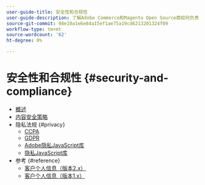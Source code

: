 ```yaml
---
user-guide-title: 安全性和合规性
user-guide-description: 了解Adobe Commerce和Magento Open Source商如何负责维护安全环境，并满足其管辖区内在线商户的法律要求和最佳实践。
source-git-commit: 98e10a1e6e84a15ef1ae75a19cd6213201324f09
workflow-type: tm+mt
source-wordcount: '62'
ht-degree: 0%

---
```



# 安全性和合规性 {#security-and-compliance}

- [概述](overview.md)
- [内容安全策略](content-security-policy.md)
- 隐私法规 {#privacy}
   - [CCPA](privacy/ccpa.md)
   - [GDPR](privacy/gdpr.md)
   - [Adobe隐私JavaScript库](privacy/adobe-javascript-library.md)
   - [隐私JavaScript库](privacy/javascript-library.md)
- 参考 {#reference}
   - [客户个人信息（版本2.x）](privacy/data-m2.md)
   - [客户个人信息（版本1.x）](privacy/data-m1.md)
